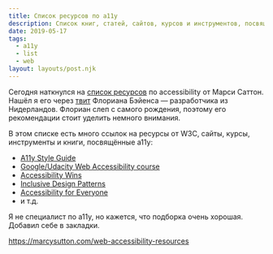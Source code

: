 ```yaml
---
title: Список ресурсов по a11y
description: Список книг, статей, сайтов, курсов и инструментов, посвященных accessibility
date: 2019-05-17
tags:
  - a11y
  - list
  - web
layout: layouts/post.njk
---
```

Сегодня наткнулся на [список ресурсов](https://marcysutton.com/web-accessibility-resources) по accessibility от Марси Саттон. Нашёл я его через [твит](https://twitter.com/zersiax/status/1129080605944287232?s=21) Флориана Бэйенса — разработчика из Нидерландов. Флориан слеп с самого рождения, поэтому его рекомендации стоит уделить немного внимания.

В этом списке есть много ссылок на ресурсы от W3C, сайты, курсы, инструменты и книги, посвящённые a11y:
- [A11y Style Guide](https://a11y-style-guide.com/style-guide/section-resources.html)
- [Google/Udacity Web Accessibility course](https://www.udacity.com/course/web-accessibility--ud891)
- [Accessibility Wins](https://a11ywins.tumblr.com)
- [Inclusive Design Patterns](https://www.smashingmagazine.com/2016/10/inclusive-design-patterns/)
- [Accessibility for Everyone](https://abookapart.com/products/accessibility-for-everyone)
- и т.д.

Я не специалист по a11y, но кажется, что подборка очень хорошая. Добавил себе в закладки.

https://marcysutton.com/web-accessibility-resources
